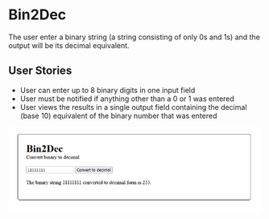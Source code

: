 # Bin2Dec
The user enter a binary string (a string consisting of only 0s and 1s) and the output will be its decimal equivalent.

## User Stories
* User can enter up to 8 binary digits in one input field
* User must be notified if anything other than a 0 or 1 was entered
* User views the results in a single output field containing the decimal (base 10) equivalent of the binary number that was entered

![A picture of bin2dec demo](https://raw.githubusercontent.com/lrbn86/app-ideas/master/bin2dec/bin2dec.PNG)